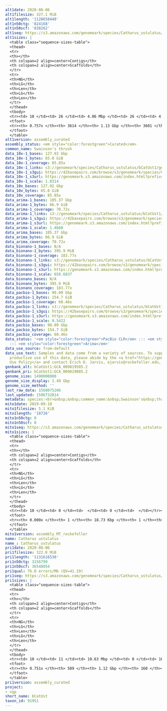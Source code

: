 ```yaml
---
alt1date: 2020-08-06
alt1filesize: 327.1 MiB
alt1length: '1128658440'
alt1n50ctg: '824168'
alt1n50scf: '838262'
alt1seq: https://s3.amazonaws.com/genomeark/species/Catharus_ustulatus/bCatUst1/assembly_curated/bCatUst1.alt.cur.20200806.fasta.gz
alt1sizes: |
  <table class="sequence-sizes-table">
  <thead>
  <tr>
  <th></th>
  <th colspan=2 align=center>Contigs</th>
  <th colspan=2 align=center>Scaffolds</th>
  </tr>
  <tr>
  <th>NG</th>
  <th>LG</th>
  <th>Len</th>
  <th>LG</th>
  <th>Len</th>
  </tr>
  </thead>
  <tbody>
  <tr><td> 10 </td><td> 26 </td><td> 4.06 Mbp </td><td> 26 </td><td> 4.06 Mbp </td></tr><tr><td> 20 </td><td> 74 </td><td> 2.59 Mbp </td><td> 74 </td><td> 2.59 Mbp </td></tr><tr><td> 30 </td><td> 140 </td><td> 1.94 Mbp </td><td> 140 </td><td> 1.94 Mbp </td></tr><tr><td> 40 </td><td> 231 </td><td> 1.38 Mbp </td><td> 231 </td><td> 1.38 Mbp </td></tr><tr style="background-color:#cccccc;"><td> 50 </td><td> 368 </td><td> 0.82 Mbp </td><td> 367 </td><td> 0.84 Mbp </td></tr><tr><td> 60 </td><td> 621 </td><td> 381.83 Kbp </td><td> 620 </td><td> 382.04 Kbp </td></tr><tr><td> 70 </td><td> 1684 </td><td> 76.65 Kbp </td><td> 1676 </td><td> 76.69 Kbp </td></tr><tr><td> 80 </td><td> 0 </td><td>  </td><td> 0 </td><td>  </td></tr><tr><td> 90 </td><td> 0 </td><td>  </td><td> 0 </td><td>  </td></tr><tr><td> 100 </td><td> 0 </td><td>  </td><td> 0 </td><td>  </td></tr></tbody>
  <tfoot>
  <tr><th> 0.757x </th><th> 3614 </th><th> 1.13 Gbp </th><th> 3601 </th><th> 1.13 Gbp </th></tr>
  </tfoot>
  </table>
alt1version: assembly_curated
assembly_status: <em style="color:forestgreen">Curated</em>
common_name: Swainson's thrush
data_10x-1_bases: 127.92 Gbp
data_10x-1_bytes: 65.0 GiB
data_10x-1_coverage: 85.85x
data_10x-1_links: s3://genomeark/species/Catharus_ustulatus/bCatUst1/genomic_data/10x/<br>
data_10x-1_s3gui: https://42basepairs.com/browse/s3/genomeark/species/Catharus_ustulatus/bCatUst1/genomic_data/10x/
data_10x-1_s3url: https://genomeark.s3.amazonaws.com/index.html?prefix=species/Catharus_ustulatus/bCatUst1/genomic_data/10x/
data_10x-1_scale: 1.8314
data_10x_bases: 127.92 Gbp
data_10x_bytes: 65.0 GiB
data_10x_coverage: 85.85x
data_arima-1_bases: 105.37 Gbp
data_arima-1_bytes: 66.9 GiB
data_arima-1_coverage: 70.72x
data_arima-1_links: s3://genomeark/species/Catharus_ustulatus/bCatUst1/genomic_data/arima/<br>
data_arima-1_s3gui: https://42basepairs.com/browse/s3/genomeark/species/Catharus_ustulatus/bCatUst1/genomic_data/arima/
data_arima-1_s3url: https://genomeark.s3.amazonaws.com/index.html?prefix=species/Catharus_ustulatus/bCatUst1/genomic_data/arima/
data_arima-1_scale: 1.4660
data_arima_bases: 105.37 Gbp
data_arima_bytes: 66.9 GiB
data_arima_coverage: 70.72x
data_bionano-1_bases: N/A
data_bionano-1_bytes: 395.9 MiB
data_bionano-1_coverage: 183.77x
data_bionano-1_links: s3://genomeark/species/Catharus_ustulatus/bCatUst1/genomic_data/bionano/<br>
data_bionano-1_s3gui: https://42basepairs.com/browse/s3/genomeark/species/Catharus_ustulatus/bCatUst1/genomic_data/bionano/
data_bionano-1_s3url: https://genomeark.s3.amazonaws.com/index.html?prefix=species/Catharus_ustulatus/bCatUst1/genomic_data/bionano/
data_bionano-1_scale: 659.6837
data_bionano_bases: N/A
data_bionano_bytes: 395.9 MiB
data_bionano_coverage: 183.77x
data_pacbio-1_bases: 90.09 Gbp
data_pacbio-1_bytes: 154.7 GiB
data_pacbio-1_coverage: 60.46x
data_pacbio-1_links: s3://genomeark/species/Catharus_ustulatus/bCatUst1/genomic_data/pacbio/<br>
data_pacbio-1_s3gui: https://42basepairs.com/browse/s3/genomeark/species/Catharus_ustulatus/bCatUst1/genomic_data/pacbio/
data_pacbio-1_s3url: https://genomeark.s3.amazonaws.com/index.html?prefix=species/Catharus_ustulatus/bCatUst1/genomic_data/pacbio/
data_pacbio-1_scale: 0.5422
data_pacbio_bases: 90.09 Gbp
data_pacbio_bytes: 154.7 GiB
data_pacbio_coverage: 60.46x
data_status: '<em style="color:forestgreen">PacBio CLR</em> ::: <em style="color:forestgreen">10x</em>
  ::: <em style="color:forestgreen">Arima</em>'
data_use_source: from-default
data_use_text: Samples and data come from a variety of sources. To support fair and
  productive use of this data, please abide by the <a href="https://genome10k.soe.ucsc.edu/data-use-policies/">Data
  Use Policy</a> and contact Erich D. Jarvis, ejarvis@rockefeller.edu, with any questions.
genbank_alt: bCatUst1:GCA_009819505.2
genbank_pri: bCatUst1:GCA_009819885.2
genome_size: 1490000000
genome_size_display: 1.49 Gbp
genome_size_method: ''
last_raw_data: 1568075266
last_updated: 1596732014
metadata: species:<br>&nbsp;&nbsp;common_name:&nbsp;Swainson's&nbsp;thrush<br>&nbsp;&nbsp;family:<br>&nbsp;&nbsp;&nbsp;&nbsp;name:&nbsp;Turdidae<br>&nbsp;&nbsp;genome_size:&nbsp;1490000000<br>&nbsp;&nbsp;genome_size_method:&nbsp;null<br>&nbsp;&nbsp;individuals:<br>&nbsp;&nbsp;-&nbsp;short_name:&nbsp;bCatUst1<br>&nbsp;&nbsp;name:&nbsp;Catharus&nbsp;ustulatus<br>&nbsp;&nbsp;order:<br>&nbsp;&nbsp;&nbsp;&nbsp;name:&nbsp;Passeriformes<br>&nbsp;&nbsp;short_name:&nbsp;bCatUst<br>&nbsp;&nbsp;taxon_id:&nbsp;91951<br>&nbsp;&nbsp;project:&nbsp;[&nbsp;vgp&nbsp;]<br>
mito1date: 2019-09-18
mito1filesize: 5.1 KiB
mito1length: '18726'
mito1n50ctg: 0
mito1n50scf: 0
mito1seq: https://s3.amazonaws.com/genomeark/species/Catharus_ustulatus/bCatUst1/assembly_MT_rockefeller/bCatUst1.MT.20190918.fasta.gz
mito1sizes: |
  <table class="sequence-sizes-table">
  <thead>
  <tr>
  <th></th>
  <th colspan=2 align=center>Contigs</th>
  <th colspan=2 align=center>Scaffolds</th>
  </tr>
  <tr>
  <th>NG</th>
  <th>LG</th>
  <th>Len</th>
  <th>LG</th>
  <th>Len</th>
  </tr>
  </thead>
  <tbody>
  <tr><td> 10 </td><td> 0 </td><td>  </td><td> 0 </td><td>  </td></tr><tr><td> 20 </td><td> 0 </td><td>  </td><td> 0 </td><td>  </td></tr><tr><td> 30 </td><td> 0 </td><td>  </td><td> 0 </td><td>  </td></tr><tr><td> 40 </td><td> 0 </td><td>  </td><td> 0 </td><td>  </td></tr><tr style="background-color:#cccccc;"><td> 50 </td><td> 0 </td><td style="background-color:#ff8888;">  </td><td> 0 </td><td style="background-color:#ff8888;">  </td></tr><tr><td> 60 </td><td> 0 </td><td>  </td><td> 0 </td><td>  </td></tr><tr><td> 70 </td><td> 0 </td><td>  </td><td> 0 </td><td>  </td></tr><tr><td> 80 </td><td> 0 </td><td>  </td><td> 0 </td><td>  </td></tr><tr><td> 90 </td><td> 0 </td><td>  </td><td> 0 </td><td>  </td></tr><tr><td> 100 </td><td> 0 </td><td>  </td><td> 0 </td><td>  </td></tr></tbody>
  <tfoot>
  <tr><th> 0.000x </th><th> 1 </th><th> 18.73 Kbp </th><th> 1 </th><th> 18.73 Kbp </th></tr>
  </tfoot>
  </table>
mito1version: assembly_MT_rockefeller
name: Catharus ustulatus
name_: Catharus_ustulatus
pri1date: 2020-08-06
pri1filesize: 322.0 MiB
pri1length: '1131616530'
pri1n50ctg: 3156799
pri1n50scf: 36548054
pri1qual: 76.0 errors/Mb (QV=41.19)
pri1seq: https://s3.amazonaws.com/genomeark/species/Catharus_ustulatus/bCatUst1/assembly_curated/bCatUst1.pri.cur.20200806.fasta.gz
pri1sizes: |
  <table class="sequence-sizes-table">
  <thead>
  <tr>
  <th></th>
  <th colspan=2 align=center>Contigs</th>
  <th colspan=2 align=center>Scaffolds</th>
  </tr>
  <tr>
  <th>NG</th>
  <th>LG</th>
  <th>Len</th>
  <th>LG</th>
  <th>Len</th>
  </tr>
  </thead>
  <tbody>
  <tr><td> 10 </td><td> 11 </td><td> 10.63 Mbp </td><td> 0 </td><td> 165.77 Mbp </td></tr><tr><td> 20 </td><td> 27 </td><td> 7.84 Mbp </td><td> 2 </td><td> 120.19 Mbp </td></tr><tr><td> 30 </td><td> 48 </td><td> 6.11 Mbp </td><td> 3 </td><td> 77.03 Mbp </td></tr><tr><td> 40 </td><td> 77 </td><td> 4.67 Mbp </td><td> 5 </td><td> 68.46 Mbp </td></tr><tr style="background-color:#cccccc;"><td> 50 </td><td> 117 </td><td style="background-color:#88ff88;"> 3.16 Mbp </td><td> 8 </td><td style="background-color:#88ff88;"> 36.55 Mbp </td></tr><tr><td> 60 </td><td> 171 </td><td> 2.37 Mbp </td><td> 13 </td><td> 21.57 Mbp </td></tr><tr><td> 70 </td><td> 256 </td><td> 1.16 Mbp </td><td> 24 </td><td> 8.46 Mbp </td></tr><tr><td> 80 </td><td> 0 </td><td>  </td><td> 0 </td><td>  </td></tr><tr><td> 90 </td><td> 0 </td><td>  </td><td> 0 </td><td>  </td></tr><tr><td> 100 </td><td> 0 </td><td>  </td><td> 0 </td><td>  </td></tr></tbody>
  <tfoot>
  <tr><th> 0.751x </th><th> 589 </th><th> 1.12 Gbp </th><th> 160 </th><th> 1.13 Gbp </th></tr>
  </tfoot>
  </table>
pri1version: assembly_curated
project:
- vgp
short_name: bCatUst
taxon_id: 91951
---
```

